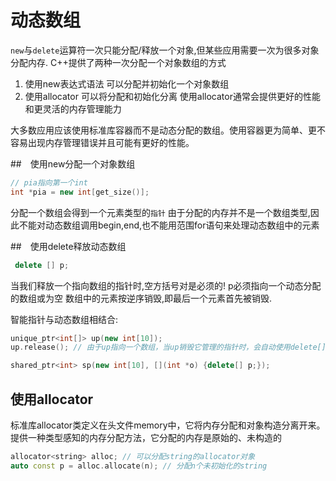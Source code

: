 # 动态数组

`new`与`delete`运算符一次只能分配/释放一个对象,但某些应用需要一次为很多对象分配内存.
C++提供了两种一次分配一个对象数组的方式
1. 使用new表达式语法 可以分配并初始化一个对象数组
2. 使用allocator 可以将分配和初始化分离 使用allocator通常会提供更好的性能和更灵活的内存管理能力

大多数应用应该使用标准库容器而不是动态分配的数组。使用容器更为简单、更不容易出现内存管理错误并且可能有更好的性能。

##　使用new分配一个对象数组
```c++
// pia指向第一个int
int *pia = new int[get_size()];
```

分配一个数组会得到一个元素类型的`指针`
由于分配的内存并不是一个数组类型,因此不能对动态数组调用begin,end,也不能用范围for语句来处理动态数组中的元素

##　使用delete释放动态数组
```c++
 delete [] p; 
```
当我们释放一个指向数组的指针时,空方括号对是必须的!
p必须指向一个动态分配的数组或为空 数组中的元素按逆序销毁,即最后一个元素首先被销毁.

智能指针与动态数组相结合:
```c++
unique_ptr<int[]> up(new int[10]);
up.release(); // 由于up指向一个数组，当up销毁它管理的指针时，会自动使用delete[]。

shared_ptr<int> sp(new int[10], [](int *o) {delete[] p;});
```


## 使用allocator
标准库allocator类定义在头文件memory中，它将内存分配和对象构造分离开来。提供一种类型感知的内存分配方法，它分配的内存是原始的、未构造的


```c++
allocator<string> alloc; // 可以分配string的allocator对象
auto const p = alloc.allocate(n); // 分配n个未初始化的string
```